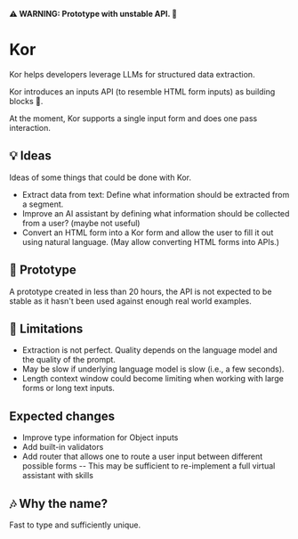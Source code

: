 **⚠ WARNING: Prototype with unstable API. 🚧**  

# Kor

Kor helps developers leverage LLMs for structured data extraction.

Kor introduces an inputs API (to resemble HTML form inputs) as building blocks 🧩.

At the moment, Kor supports a single input form and does one pass interaction. 


## 💡 Ideas

Ideas of some things that could be done with Kor.

* Extract data from text: Define what information should be extracted from a segment.
* Improve an AI assistant by defining what information should be collected from a user? (maybe not useful)
* Convert an HTML form into a Kor form and allow the user to fill it out using natural language. (May allow converting HTML forms into APIs.)

## 🚧 Prototype

A prototype created in less than 20 hours, the API is not expected to be stable
as it hasn't been used against enough real world examples.

## 🦺 Limitations 

* Extraction is not perfect. Quality depends on the language model and the quality of the prompt.
* May be slow if underlying language model is slow (i.e., a few seconds).
* Length context window could become limiting when working with large forms or long text inputs.


## Expected changes

* Improve type information for Object inputs
* Add built-in validators
* Add router that allows one to route a user input between different possible
  forms -- This may be sufficient to re-implement a full virtual assistant with
  skills

## 🎶 Why the name?

Fast to type and sufficiently unique.
